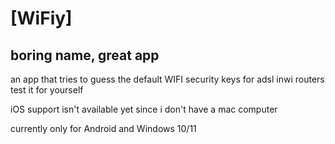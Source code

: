 # [WiFiy]
## boring name, great app

an app that tries to guess the default WIFI security keys for adsl inwi routers
test it for yourself

iOS support isn't available yet since i don't have a mac computer

currently only for Android and Windows 10/11
